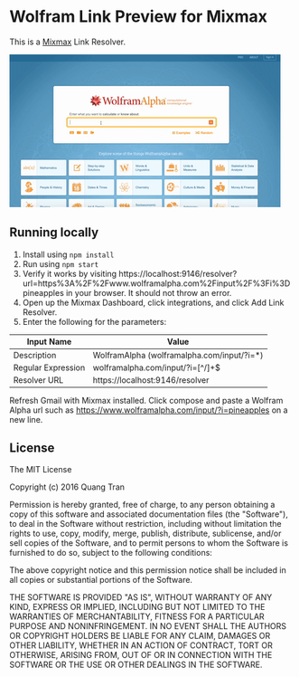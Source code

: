 # Wolfram Link Preview for Mixmax

This is a [Mixmax](https://mixmax.com/) Link Resolver.

![Demo](https://github.com/tdquang/Wolfram-Alpha-Link-Resolver/blob/master/img/demo.gif)

## Running locally

1. Install using `npm install`
2. Run using `npm start`
3. Verify it works by visiting https://localhost:9146/resolver?url=https%3A%2F%2Fwww.wolframalpha.com%2Finput%2F%3Fi%3Dpineapples in your browser. It should not throw an error.
4. Open up the Mixmax Dashboard, click integrations, and click Add Link Resolver.
5. Enter the following for the parameters:

| Input Name  | Value |
| ------------- | ------------- |
| Description  | WolframAlpha (wolframalpha.com/input/?i=*)  |
| Regular Expression  | wolframalpha\.com\/input\/\?i=[^\/]+$  |
| Resolver URL  | https://localhost:9146/resolver  |

Refresh Gmail with Mixmax installed. Click compose and paste a Wolfram Alpha url such as https://www.wolframalpha.com/input/?i=pineapples on a new line.


## License

The MIT License

Copyright (c) 2016 Quang Tran

Permission is hereby granted, free of charge, to any person obtaining a copy
of this software and associated documentation files (the "Software"), to deal
in the Software without restriction, including without limitation the rights
to use, copy, modify, merge, publish, distribute, sublicense, and/or sell
copies of the Software, and to permit persons to whom the Software is
furnished to do so, subject to the following conditions:

The above copyright notice and this permission notice shall be included in
all copies or substantial portions of the Software.

THE SOFTWARE IS PROVIDED "AS IS", WITHOUT WARRANTY OF ANY KIND, EXPRESS OR
IMPLIED, INCLUDING BUT NOT LIMITED TO THE WARRANTIES OF MERCHANTABILITY,
FITNESS FOR A PARTICULAR PURPOSE AND NONINFRINGEMENT. IN NO EVENT SHALL THE
AUTHORS OR COPYRIGHT HOLDERS BE LIABLE FOR ANY CLAIM, DAMAGES OR OTHER
LIABILITY, WHETHER IN AN ACTION OF CONTRACT, TORT OR OTHERWISE, ARISING FROM,
OUT OF OR IN CONNECTION WITH THE SOFTWARE OR THE USE OR OTHER DEALINGS IN
THE SOFTWARE.
